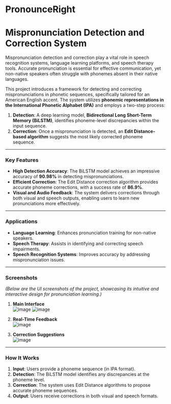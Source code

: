 # PronounceRight
# Mispronunciation Detection and Correction System

Mispronunciation detection and correction play a vital role in speech recognition systems, language learning platforms, and speech therapy tools. Accurate pronunciation is essential for effective communication, yet non-native speakers often struggle with phonemes absent in their native languages.  

This project introduces a framework for detecting and correcting mispronunciations in phonetic sequences, specifically tailored for an American English accent. The system utilizes **phonemic representations in the International Phonetic Alphabet (IPA)** and employs a two-step process:

1. **Detection**: A deep learning model, **Bidirectional Long Short-Term Memory (BiLSTM)**, identifies phoneme-level discrepancies within the input sequence.  
2. **Correction**: Once a mispronunciation is detected, an **Edit Distance-based algorithm** suggests the most likely corrected phoneme sequence.  

---

### **Key Features**
- **High Detection Accuracy**: The BiLSTM model achieves an impressive accuracy of **90.98%** in detecting mispronunciations.  
- **Efficient Correction**: The Edit Distance correction algorithm provides accurate phoneme corrections, with a success rate of **86.9%**.  
- **Visual and Audio Feedback**: The system delivers corrections through both visual and speech outputs, enabling users to learn new pronunciations more effectively.  

---

### **Applications**
- **Language Learning**: Enhances pronunciation training for non-native speakers.  
- **Speech Therapy**: Assists in identifying and correcting speech impairments.  
- **Speech Recognition Systems**: Improves accuracy by addressing mispronunciation issues.

---

### **Screenshots**
*(Below are the UI screenshots of the project, showcasing its intuitive and interactive design for pronunciation learning.)*

1. **Main Interface**  
   ![image](https://github.com/user-attachments/assets/1175d718-e914-4008-a8d2-1a2145d6ac09)
   ![image](https://github.com/user-attachments/assets/c613fb76-72f1-4b0c-8301-3767d2bc850f)



2. **Real-Time Feedback**  
   ![image](https://github.com/user-attachments/assets/07a8440a-8a61-434f-94b3-ab13a02daa76)


3. **Correction Suggestions**  
   ![image](https://github.com/user-attachments/assets/84e7bf88-6f73-4d02-80ce-d78451cdc233)


---

### **How It Works**
1. **Input**: Users provide a phoneme sequence (in IPA format).  
2. **Detection**: The BiLSTM model identifies any discrepancies at the phoneme level.  
3. **Correction**: The system uses Edit Distance algorithms to propose accurate phoneme sequences.  
4. **Output**: Users receive corrections in both visual and speech formats.





